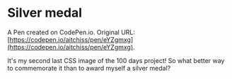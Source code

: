 # Silver medal

A Pen created on CodePen.io. Original URL: [https://codepen.io/aitchiss/pen/eYZgmxg](https://codepen.io/aitchiss/pen/eYZgmxg).

It's my second last CSS image of the 100 days project! So what better way to commemorate it than to award myself a silver medal?